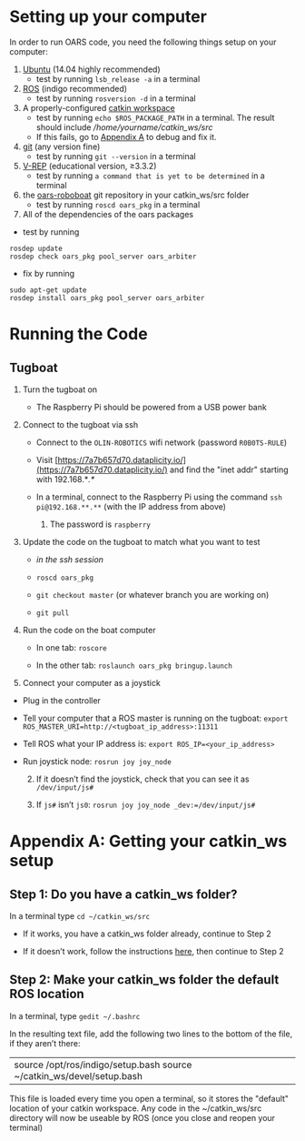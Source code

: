 # Setting up your computer

In order to run OARS code, you need the following things setup on your computer:

1. [Ubuntu](http://howtoubuntu.org/how-to-install-ubuntu-14-04-trusty-tahr) (14.04 highly recommended)
    * test by running `lsb_release -a` in a terminal
2. [ROS](http://wiki.ros.org/indigo/Installation/Ubuntu) (indigo recommended)
    * test by running `rosversion -d` in a terminal
3. A properly-configured [catkin workspace](http://wiki.ros.org/catkin/Tutorials/create_a_workspace)
    * test by running `echo $ROS_PACKAGE_PATH` in a terminal. 
The result should include */home/yourname/catkin_ws/src*
    * If this fails, go to [Appendix A](#appendix-a-getting-your-catkin_ws-setup) to debug and fix it.
4. [git](https://www.digitalocean.com/community/tutorials/how-to-install-git-on-ubuntu-14-04#how-to-install-git-with-apt) (any version fine)
    * test by running `git --version` in a terminal
5. [V-REP](http://www.coppeliarobotics.com/downloads.html) (educational version, ≥3.3.2)
    * test by running `a command that is yet to be determined` in a terminal
6. the [oars-roboboat](https://github.com/olin-robotic-sailing/oars-roboboat) git repository in your catkin_ws/src folder
    * test by running `roscd oars_pkg` in a terminal
7. All of the dependencies of the oars packages
* test by running 
```
rosdep update
rosdep check oars_pkg pool_server oars_arbiter
```

* fix by running 
```
sudo apt-get update
rosdep install oars_pkg pool_server oars_arbiter
```

# Running the Code

## Tugboat

1. Turn the tugboat on

    * The Raspberry Pi should be powered from a USB power bank

2. Connect to the tugboat via ssh

    * Connect to the `OLIN-ROBOTICS` wifi network (password `R0B0TS-RULE`)

    * Visit [https://7a7b657d70.dataplicity.io/](https://7a7b657d70.dataplicity.io/) and find the "inet addr" starting with 192.168.\**.\**

    * In a terminal, connect to the Raspberry Pi using the command 
`ssh pi@192.168.**.**` (with the IP address from above)

        1. The password is `raspberry`

3. Update the code on the tugboat to match what you want to test

    * *in the ssh session*

    * `roscd oars_pkg`

    * `git checkout master` (or whatever branch you are working on)

    * `git pull`

4. Run the code on the boat computer

    * In one tab: `roscore`

    * In the other tab: `roslaunch oars_pkg bringup.launch`

5. Connect your computer as a joystick

* Plug in the controller

* Tell your computer that a ROS master is running on the tugboat: 
`export ROS_MASTER_URI=http://<tugboat_ip_address>:11311`

* Tell ROS what your IP address is:
`export ROS_IP=<your_ip_address>`

* Run joystick node: `rosrun joy joy_node`

    2. If it doesn’t find the joystick, check that you can see it as `/dev/input/js#`

    3. If `js#` isn’t `js0`: `rosrun joy joy_node _dev:=/dev/input/js#`




# Appendix A: Getting your catkin_ws setup

## Step 1: Do you have a catkin_ws folder?

In a terminal type `cd ~/catkin_ws/src`

* If it works, you have a catkin_ws folder already, continue to Step 2

* If it doesn’t work, follow the instructions [here](http://wiki.ros.org/catkin/Tutorials/create_a_workspace), then continue to Step 2

## Step 2: Make your catkin_ws folder the default ROS location

In a terminal, type `gedit ~/.bashrc`

In the resulting text file, add the following two lines to the bottom of the file, if they aren’t there:

<table>
  <tr>
    <td>source /opt/ros/indigo/setup.bash
source ~/catkin_ws/devel/setup.bash</td>
  </tr>
</table>


This file is loaded every time you open a terminal, so it stores the "default" location of your catkin workspace. Any code in the ~/catkin_ws/src directory will now be useable by ROS (once you close and reopen your terminal)